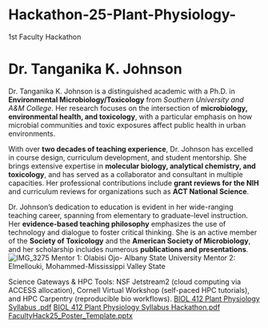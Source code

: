 # Hackathon-25-Plant-Physiology-
1st Faculty Hackathon
 # Dr. Tanganika K. Johnson

Dr. Tanganika K. Johnson is a distinguished academic with a Ph.D. in **Environmental Microbiology/Toxicology** from *Southern University and A&M College*. Her research focuses on the intersection of **microbiology, environmental health, and toxicology**, with a particular emphasis on how microbial communities and toxic exposures affect public health in urban environments.

With over **two decades of teaching experience**, Dr. Johnson has excelled in course design, curriculum development, and student mentorship. She brings extensive expertise in **molecular biology, analytical chemistry, and toxicology**, and has served as a collaborator and consultant in multiple capacities. Her professional contributions include **grant reviews for the NIH** and curriculum reviews for organizations such as **ACT National Science**.

Dr. Johnson’s dedication to education is evident in her wide-ranging teaching career, spanning from elementary to graduate-level instruction. Her **evidence-based teaching philosophy** emphasizes the use of technology and dialogue to foster critical thinking. She is an active member of the **Society of Toxicology** and the **American Society of Microbiology**, and her scholarship includes numerous **publications and presentations**.
![IMG_3275](https://github.com/user-attachments/assets/417eea11-b0e0-449c-91a6-0e02c7decb29)
Mentor 1:	Olabisi Ojo- Albany State University
Mentor 2: Elmellouki, Mohammed-Mississippi Valley State 

Science Gateways & HPC Tools: NSF Jetstream2 (cloud computing via ACCESS allocation), Cornell Virtual Workshop (self-paced HPC tutorials), and HPC Carpentry (reproducible bio workflows).
[BIOL 412 Plant Physiology Syllabus .pdf](https://github.com/user-attachments/files/22566359/BIOL.412.Plant.Physiology.Syllabus.pdf)
[BIOL 412 Plant Physiology Syllabus Hackathon.pdf](https://github.com/user-attachments/files/22566360/BIOL.412.Plant.Physiology.Syllabus.Hackathon.pdf)
[FacultyHack25_Poster_Template.pptx](https://github.com/user-attachments/files/22566404/FacultyHack25_Poster_Template.pptx)
